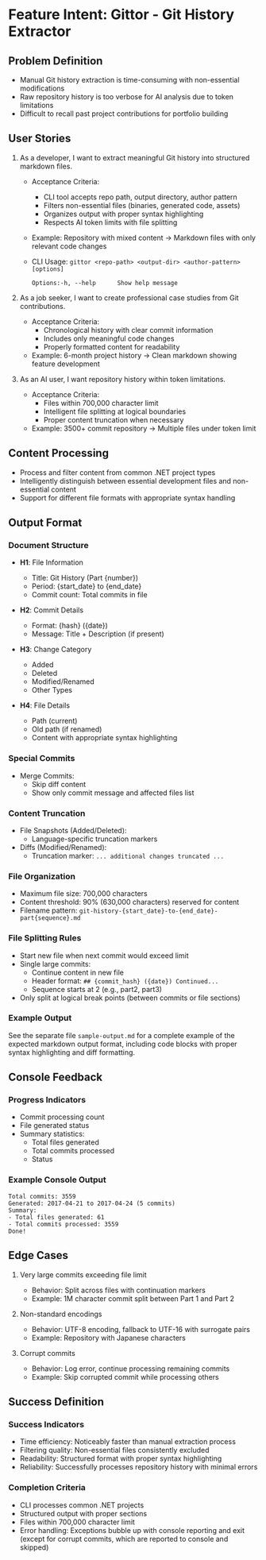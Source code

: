 # Feature Intent: Gittor - Git History Extractor

## Problem Definition

- Manual Git history extraction is time-consuming with non-essential modifications
- Raw repository history is too verbose for AI analysis due to token limitations
- Difficult to recall past project contributions for portfolio building

## User Stories

1. As a developer, I want to extract meaningful Git history into structured markdown files.
    
    - Acceptance Criteria:
        - CLI tool accepts repo path, output directory, author pattern
        - Filters non-essential files (binaries, generated code, assets)
        - Organizes output with proper syntax highlighting
        - Respects AI token limits with file splitting
    - Example: Repository with mixed content → Markdown files with only relevant code changes
    - CLI Usage: `gittor <repo-path> <output-dir> <author-pattern> [options]`
        
        ```
        Options:-h, --help      Show help message
        ```
        
2. As a job seeker, I want to create professional case studies from Git contributions.
    
    - Acceptance Criteria:
        - Chronological history with clear commit information
        - Includes only meaningful code changes
        - Properly formatted content for readability
    - Example: 6-month project history → Clean markdown showing feature development
3. As an AI user, I want repository history within token limitations.
    
    - Acceptance Criteria:
        - Files within 700,000 character limit
        - Intelligent file splitting at logical boundaries
        - Proper content truncation when necessary
    - Example: 3500+ commit repository → Multiple files under token limit

## Content Processing

- Process and filter content from common .NET project types
- Intelligently distinguish between essential development files and non-essential content
- Support for different file formats with appropriate syntax handling

## Output Format

### Document Structure

- **H1**: File Information
    
    - Title: Git History (Part {number})
    - Period: {start_date} to {end_date}
    - Commit count: Total commits in file
- **H2**: Commit Details
    
    - Format: {hash} ({date})
    - Message: Title + Description (if present)
- **H3**: Change Category
    
    - Added
    - Deleted
    - Modified/Renamed
    - Other Types
- **H4**: File Details
    
    - Path (current)
    - Old path (if renamed)
    - Content with appropriate syntax highlighting

### Special Commits

- Merge Commits:
    - Skip diff content
    - Show only commit message and affected files list

### Content Truncation

- File Snapshots (Added/Deleted):
    - Language-specific truncation markers
- Diffs (Modified/Renamed):
    - Truncation marker: `... additional changes truncated ...`

### File Organization

- Maximum file size: 700,000 characters
- Content threshold: 90% (630,000 characters) reserved for content
- Filename pattern: `git-history-{start_date}-to-{end_date}-part{sequence}.md`

### File Splitting Rules

- Start new file when next commit would exceed limit
- Single large commits:
    - Continue content in new file
    - Header format: `## {commit_hash} ({date}) Continued...`
    - Sequence starts at 2 (e.g., part2, part3)
- Only split at logical break points (between commits or file sections)

### Example Output

See the separate file `sample-output.md` for a complete example of the expected markdown output format, including code blocks with proper syntax highlighting and diff formatting.

## Console Feedback

### Progress Indicators

- Commit processing count
- File generated status
- Summary statistics:
    - Total files generated
    - Total commits processed
    - Status

### Example Console Output

```
Total commits: 3559
Generated: 2017-04-21 to 2017-04-24 (5 commits)
Summary:
- Total files generated: 61
- Total commits processed: 3559
Done!
```

## Edge Cases

1. Very large commits exceeding file limit
    
    - Behavior: Split across files with continuation markers
    - Example: 1M character commit split between Part 1 and Part 2
2. Non-standard encodings
    
    - Behavior: UTF-8 encoding, fallback to UTF-16 with surrogate pairs
    - Example: Repository with Japanese characters
3. Corrupt commits
    
    - Behavior: Log error, continue processing remaining commits
    - Example: Skip corrupted commit while processing others

## Success Definition

### Success Indicators

- Time efficiency: Noticeably faster than manual extraction process
- Filtering quality: Non-essential files consistently excluded
- Readability: Structured format with proper syntax highlighting
- Reliability: Successfully processes repository history with minimal errors

### Completion Criteria

- CLI processes common .NET projects
- Structured output with proper sections
- Files within 700,000 character limit
- Error handling: Exceptions bubble up with console reporting and exit (except for corrupt commits, which are reported to console and skipped)
